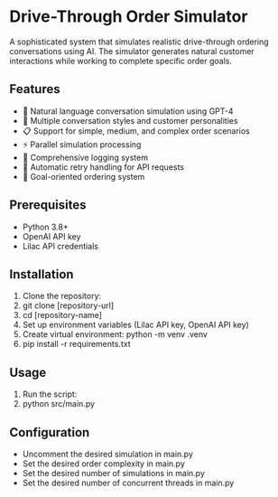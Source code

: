 # Drive-Through Order Simulator

A sophisticated system that simulates realistic drive-through ordering conversations using AI. The simulator generates natural customer interactions while working to complete specific order goals.

## Features

- 🤖 Natural language conversation simulation using GPT-4
- 🔄 Multiple conversation styles and customer personalities
- 📋 Support for simple, medium, and complex order scenarios
- ⚡ Parallel simulation processing
- 📝 Comprehensive logging system
- 🔄 Automatic retry handling for API requests
- 🎯 Goal-oriented ordering system

## Prerequisites

- Python 3.8+
- OpenAI API key
- Lilac API credentials

## Installation

1. Clone the repository:
2. git clone [repository-url]
3. cd [repository-name]
4. Set up environment variables (Lilac API key, OpenAI API key)
5. Create virtual environment: python -m venv .venv
5. pip install -r requirements.txt

## Usage
1. Run the script:
2. python src/main.py

## Configuration

- Uncomment the desired simulation in main.py
- Set the desired order complexity in main.py
- Set the desired number of simulations in main.py
- Set the desired number of concurrent threads in main.py